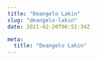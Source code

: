 ```yaml
---
title: "Deangelo Lakin"
slug: "deangelo-lakin"
date: 2021-02-20T06:51:34Z

meta:
  title: "Deangelo Lakin"
---
```


